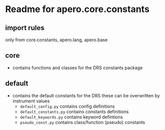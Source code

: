 # Readme for apero.core.constants

## import rules

only from core.constants, apero.lang, apero.base

## core

- contains functions and classes for the DRS constants package


## default

- contains the default constants for the DRS these can be overwritten by instrument values
    - ```default_config.py``` contains config definitions
    - ```default_constants.py``` contains constants definitions
    - ```default_keywords.py``` contains keyword defintions
    - ```pseudo_const.py``` contains class/function (pseudo) constants
    